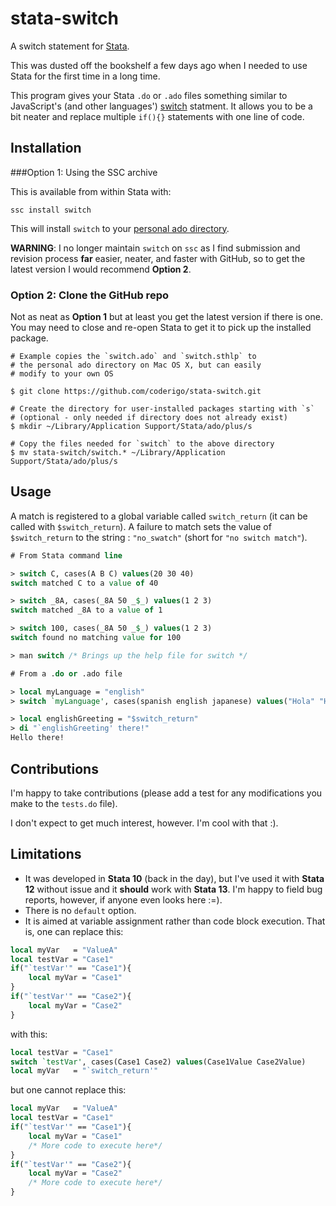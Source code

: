 stata-switch
============

A switch statement for [Stata](http://www.stata.com/).

This was dusted off the bookshelf a few days ago when I needed to use Stata for the first time in a long time.

This program gives your Stata `.do` or `.ado` files something similar to JavaScript's (and other languages') [switch](http://www.w3schools.com/js/js_switch.asp) statment. It allows you to be a bit neater and replace multiple `if(){}` statements with one line of code.

## Installation

###Option 1: Using the SSC archive

This is available from within Stata with:

`ssc install switch`

This will install `switch` to your [personal ado directory](http://www.stata.com/support/faqs/programming/personal-ado-directory/).

**WARNING**: I no longer maintain `switch` on `ssc` as I find submission and revision process **far** easier, neater, and faster with GitHub, so to get the latest version I would recommend **Option 2**.

### Option 2: Clone the GitHub repo

Not as neat as **Option 1** but at least you get the latest version if there is one.
You may need to close and re-open Stata to get it to pick up the installed package.

```
# Example copies the `switch.ado` and `switch.sthlp` to
# the personal ado directory on Mac OS X, but can easily 
# modify to your own OS

$ git clone https://github.com/coderigo/stata-switch.git

# Create the directory for user-installed packages starting with `s`
# (optional - only needed if directory does not already exist)
$ mkdir ~/Library/Application Support/Stata/ado/plus/s

# Copy the files needed for `switch` to the above directory
$ mv stata-switch/switch.* ~/Library/Application Support/Stata/ado/plus/s
```

## Usage

A match is registered to a global variable called `switch_return` (it can be called with `$switch_return`).
A failure to match sets the value of `$switch_return` to the string : `"no_swatch"` (short for `"no switch match"`).

```stata
# From Stata command line

> switch C, cases(A B C) values(20 30 40)
switch matched C to a value of 40

> switch _8A, cases(_8A 50 _$_) values(1 2 3)
switch matched _8A to a value of 1

> switch 100, cases(_8A 50 _$_) values(1 2 3)
switch found no matching value for 100

> man switch /* Brings up the help file for switch */

# From a .do or .ado file

> local myLanguage = "english"
> switch `myLanguage', cases(spanish english japanese) values("Hola" "Hello" "Konnichiwa")

> local englishGreeting = "$switch_return"
> di "`englishGreeting' there!"
Hello there!
```

## Contributions

I'm happy to take contributions (please add a test for any modifications you make to the `tests.do` file).

I don't expect to get much interest, however. I'm cool with that :).


## Limitations
* It was developed in **Stata 10** (back in the day), but I've used it with **Stata 12** without issue and it **should** work with **Stata 13**. I'm happy to field bug reports, however, if anyone even looks here :=).
* There is no `default` option.
* It is aimed at variable assignment rather than code block execution. That is, one can replace this:

```stata
local myVar   = "ValueA"
local testVar = "Case1"
if("`testVar'" == "Case1"){
    local myVar = "Case1"
}
if("`testVar'" == "Case2"){
    local myVar = "Case2"
}
```

with this:

```stata
local testVar = "Case1"
switch `testVar', cases(Case1 Case2) values(Case1Value Case2Value)
local myVar   = "`switch_return'"
```

but one cannot replace this:

```stata
local myVar   = "ValueA"
local testVar = "Case1"
if("`testVar'" == "Case1"){
    local myVar = "Case1"
    /* More code to execute here*/
}
if("`testVar'" == "Case2"){
    local myVar = "Case2"
    /* More code to execute here*/
}
```